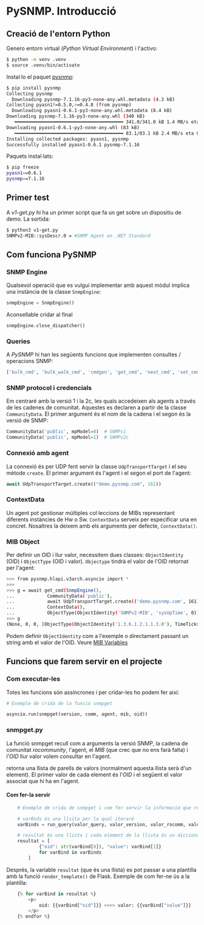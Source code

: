 # PySNMP. Introducció

## Creació de l'entorn Python

Genero entorn virtual (*Python Virtual Environment*) i l'activo:

```bash
$ python -m venv .venv
$ source .venv/bin/activate
```

Instal·lo el paquet [pysnmp](https://github.com/lextudio/pysnmp):

```bash
$ pip install pysnmp
Collecting pysnmp
  Downloading pysnmp-7.1.16-py3-none-any.whl.metadata (4.3 kB)
Collecting pyasn1!=0.5.0,>=0.4.8 (from pysnmp)
  Downloading pyasn1-0.6.1-py3-none-any.whl.metadata (8.4 kB)
Downloading pysnmp-7.1.16-py3-none-any.whl (340 kB)
   ━━━━━━━━━━━━━━━━━━━━━━━━━━━━━━━━━━━━━━━━ 341.0/341.0 kB 1.4 MB/s eta 0:00:00
Downloading pyasn1-0.6.1-py3-none-any.whl (83 kB)
   ━━━━━━━━━━━━━━━━━━━━━━━━━━━━━━━━━━━━━━━━ 83.1/83.1 kB 2.4 MB/s eta 0:00:00
Installing collected packages: pyasn1, pysnmp
Successfully installed pyasn1-0.6.1 pysnmp-7.1.16
```

Paquets instal·lats:

```bash
$ pip freeze
pyasn1==0.6.1
pysnmp==7.1.16
```

## Primer test

A *v1-get.py* hi ha un primer script que fa un get sobre un dispositiu de demo. La sortida:

```bash
$ python3 v1-get.py 
SNMPv2-MIB::sysDescr.0 = #SNMP Agent on .NET Standard
```

## Com funciona PySNMP

### SNMP Engine

Qualsevol operació que es vulgui implementar amb aquest mòdul implica una instància de la classe `SnmpEngine`:

```python
snmpEngine = SnmpEngine()
```

Aconsellable cridar al final 

```python
snmpEngine.close_dispatcher()
```

### Queries

A *PySNMP* hi han les següents funcions que implementen consultes / operacions SNMP: 

```python
['bulk_cmd', 'bulk_walk_cmd', 'cmdgen', 'get_cmd', 'next_cmd', 'set_cmd', 'walk_cmd']
```

### SNMP protocol i credencials

Em centraré amb la versió 1 i la 2c, les quals accedeixen als agents a través de les cadenes de comunitat. Aquestes es declaren a partir de la classe `CommunityData`. El primer argument és el nom de la cadena i el segon és la versió de SNMP:

```python
CommunityData('public', mpModel=0)  # SNMPv1
CommunityData('public', mpModel=1)  # SNMPv2c
```

### Connexió amb agent

La connexió és per UDP fent servir la classe `UdpTransportTarget` i el seu mètode `create`. El primer argument és l'agent i el segon el port de l'agent:

```python
await UdpTransportTarget.create(("demo.pysnmp.com", 161))
```

### ContextData

Un agent pot gestionar múltiples col·leccions de MIBs representant diferents instàncies de Hw o Sw. `ContextData` serveix per especificar una en concret. Nosaltres la deixem amb els arguments per defecte, `ContextData()`.

### MIB Object

Per definir un OID i llur valor, necessitem dues classes: `ObjectIdentity` (OID) i `ObjectType` (OID i valor). `Objectype` tindrà el valor de l'OID retornat per l'agent:

```bash
>>> from pysnmp.hlapi.v3arch.asyncio import *
>>>
>>> g = await get_cmd(SnmpEngine(),
...            CommunityData('public'),
...            await UdpTransportTarget.create(('demo.pysnmp.com', 161)),
...            ContextData(),
...            ObjectType(ObjectIdentity('SNMPv2-MIB', 'sysUpTime', 0)))
>>> g
(None, 0, 0, [ObjectType(ObjectIdentity('1.3.6.1.2.1.1.3.0'), TimeTicks(44430646))])
```

Podem definir `ObjectIdentity` com a l'exemple o directament passant un string amb el valor de l'OID. Veure [MIB Variables](https://docs.lextudio.com/pysnmp/v7.1/docs/api-reference#mib-variables)

## Funcions que farem servir en el projecte

### Com executar-les

Totes les funcions són assíncrones i per cridar-les ho podem fer així:

```python
# Exemple de crida de la funció snmpget

asyncio.run(snmpget(version, comm, agent, mib, oid))
```

### snmpget.py

La funció snmpget recull com a arguments la versió SNMP, la cadena de comunitat *rocommunity*, l'agent, el *MIB* (que crec que no ens farà falta) i l'*OID* llur valor volem consultar en l'agent.

retorna una llista de parells de valors (normalment aquesta llista serà d'un element). El primer valor de cada element és l'*OID* i el següent el valor associat que hi ha en l'agent.

#### Com fer-la servir

```python
    # Exemple de crida de snmpget i com fer servir la informació que retorna:

    # varBnds és una llsita per la qual iteraré
    varBinds = run_query(valor_query, valor_version, valor_rocomm, valor_agent, valor_mib, valor_oid, valor_set)

    # resultat és una llista i cada element de la llista és un diccionari que té dos claus, la clau oid i la clau value:
    resultat = [
            {"oid": str(varBind[0]), "value": varBind[1]} 
            for varBind in varBinds
        ]        
```

Després, la variable `resultat` (que és una llista) es pot passar a una plantilla amb la funció `render_template()` de Flask. Exemple de com fer-ne ús a la plantilla:

```python
    {% for varBind in resultat %}
        <p>
            oid: {{varBind["oid"]}} >>>> valor: {{varBind["value"]}}
        </p>
    {% endfor %}
```